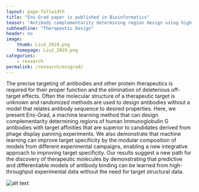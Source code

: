 ```yaml
---
layout: page-fullwidth
title: "Ens-Grad paper is published in Bioinformatics"
teaser: "Antibody complementarity determining region design using high-capacity machine learning"
subheadline: "Therapeutic Design"
header: no
image:
    thumb: Liu2_2019.png
    homepage: Liu2_2019.png
categories:
    - research
permalink: /research/ensgrad/
---
```



The precise targeting of antibodies and other protein therapeutics is required for their proper function and the elimination of deleterious off-target effects. Often the molecular structure of a therapeutic target is unknown and randomized methods are used to design antibodies without a model that relates antibody sequence to desired properties. Here, we present Ens-Grad, a machine learning method that can design complementarity determining regions of human Immunoglobulin G antibodies with target affinities that are superior to candidates derived from phage display panning experiments. We also demonstrate that machine learning can improve target specificity by the modular composition of models from different experimental campaigns, enabling a new integrative approach to improving target specificity. Our results suggest a new path for the discovery of therapeutic molecules by demonstrating that predictive and differentiable models of antibody binding can be learned from high-throughput experimental data without the need for target structural data.

![alt text]({{site.url}}/images/Liu2_2019.png)
